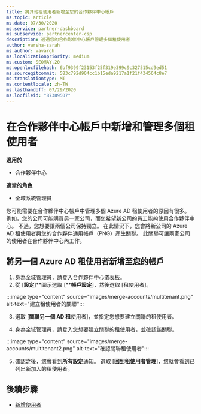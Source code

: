 ```yaml
---
title: 將其他租使用者新增至您的合作夥伴中心帳戶
ms.topic: article
ms.date: 07/30/2020
ms.service: partner-dashboard
ms.subservice: partnercenter-csp
description: 透過您的合作夥伴中心帳戶管理多個租使用者
author: varsha-sarah
ms.author: vavargh
ms.localizationpriority: medium
ms.custom: SEOMAY.20
ms.openlocfilehash: 6bf9399f23153f25f319e399c9c327515cd9ed51
ms.sourcegitcommit: 583c792d904cc1b15eda9217a1f21f434564c8e7
ms.translationtype: MT
ms.contentlocale: zh-TW
ms.lasthandoff: 07/29/2020
ms.locfileid: "87389507"
---
```

# <a name="add-and-manage-multiple-tenants-in-your-partner-center-account"></a>在合作夥伴中心帳戶中新增和管理多個租使用者

**適用於**

- 合作夥伴中心

**適當的角色**

- 全域系統管理員

您可能需要在合作夥伴中心帳戶中管理多個 Azure AD 租使用者的原因有很多。 例如，您的公司可能購買另一家公司，而您希望新公司的員工能夠使用合作夥伴中心。 不過，您想要讓兩個公司保持獨立。 在此情況下，您會將新公司的 Azure AD 租使用者與您的合作夥伴通用帳戶（PNG）產生關聯。 此關聯可讓兩家公司的使用者在合作夥伴中心內工作。

## <a name="add-another-azure-ad-tenant-to-your-account"></a>將另一個 Azure AD 租使用者新增至您的帳戶

1. 身為全域管理員，請登入合作夥伴中心[儀表板](https://partner.microsoft.com/dashboard)。
1. 從 [**設定**]**圖示選取 [****帳戶設定**]，然後選取 [租使用者]。
 
:::image type="content" source="images/merge-accounts/multitenant.png" alt-text="建立租使用者的關聯"::: 

3. 選取 [**關聯另一個 AD 租**使用者]，並指定您想要建立關聯的租使用者。

1. 身為全域管理員，請登入您想要建立關聯的租使用者，並確認該關聯。 

:::image type="content" source="images/merge-accounts/multitenant2.png" alt-text="確認關聯租使用者"::: 

5. 確認之後，您會看到**所有設定**通知。  選取 [**回到租使用者管理**]，您就會看到已列出新加入的租使用者。
 
## <a name="next-steps"></a>後續步驟

- [新增使用者](create-user-accounts-and-set-permissions.md)

